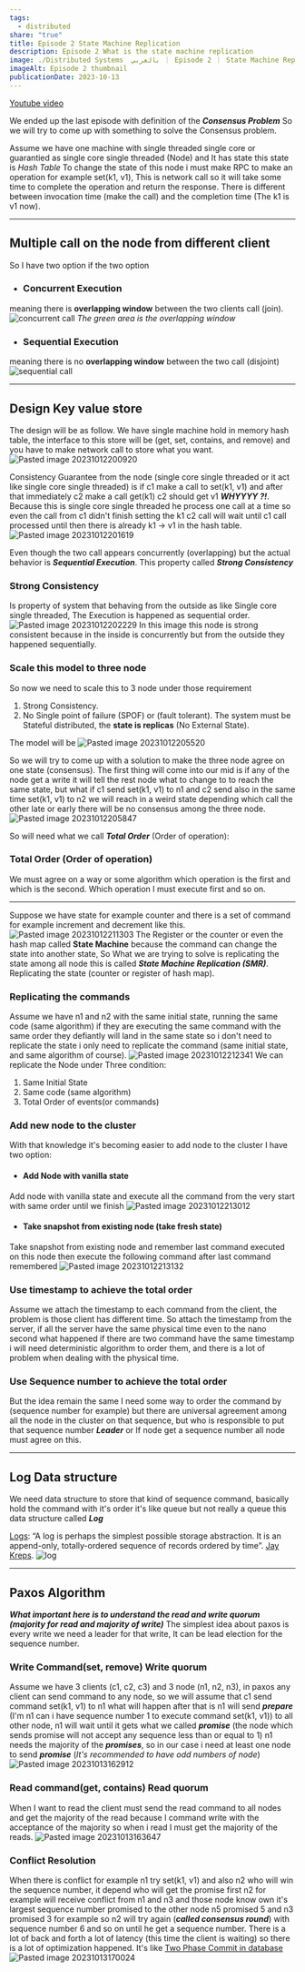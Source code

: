 ```yaml
---
tags:
  - distributed
share: "true"
title: Episode 2 State Machine Replication
description: Episode 2 What is the state machine replication
image: ./Distributed Systems  بالعربي ｜ Episode 2 ｜ State Machine Replication [j8bLPfCJdSw].webp
imageAlt: Episode 2 thumbnail
publicationDate: 2023-10-13
---
```

[Youtube video](https://www.youtube.com/watch?v=j8bLPfCJdSw)

We ended up the last episode with definition of the ***Consensus Problem*** So we will try to come up with something to solve the Consensus problem.

Assume we have one machine with single threaded single core or guarantied as single core single threaded (Node) and It has state this state is *Hash Table* To change the state of this node i must make RPC to make an operation for example set(k1, v1), This is network call so it will take some time to complete the operation and return the response. There is different between invocation time (make the call) and the completion time (The k1 is v1 now).

---

## Multiple call on the node from different client

So I have two option if the two option

- ### Concurrent Execution
 meaning there is **overlapping window** between the two clients call (join).
 ![concurrent call](concurrent%20call.png)
 *The green area is the overlapping window*

- ### Sequential Execution
 meaning there is no **overlapping window** between the two call (disjoint)
 ![sequential call](sequential%20call.png)

---

## Design Key value store

The design will be as follow.
We have single machine hold in memory hash table, the interface to this store will be (get, set, contains, and remove) and you have to make network call to store what you want.
![Pasted image 20231012200920](Pasted%20image%2020231012200920.png)

Consistency Guarantee from the node (single core single threaded or it act like single core single threaded) is if c1 make a call to set(k1, v1) and after that immediately c2 make a call get(k1) c2 should get v1 ***WHYYYY ?!***.
Because this is single core single threaded he process one call at a time so even the call from c1 didn't finish setting the k1 c2 call will wait until c1 call processed until then there is already k1 -> v1 in the hash table.
![Pasted image 20231012201619](Pasted%20image%2020231012201619.png)

Even though the two call appears concurrently (overlapping) but the actual behavior is
***Sequential Execution***. This property called ***Strong Consistency***  

### Strong Consistency

Is property of system that behaving from the outside as like Single core single threaded, The Execution is happened as sequential order.
![Pasted image 20231012202229](Pasted%20image%2020231012202229.png)
In this image this node is strong consistent because in the inside is concurrently but from the outside they happened sequentially.

### Scale this model to three node

So now we need to scale this to 3 node under those requirement

1. Strong Consistency.
2. No Single point of failure (SPOF) or (fault tolerant). The system must be Stateful distributed, the **state is replicas** (No External State).

The model will be
![Pasted image 20231012205520](Pasted%20image%2020231012205520.png)

So we will try to come up with a solution to make the three node agree on one state (consensus).
The first thing will come into our mid is if any of the node get a write it will tell the rest node what to change to to reach the same state, but what if c1 send set(k1, v1) to n1 and c2 send also in the same time set(k1, v1) to n2 we will reach in a weird state depending which call the other late or early there will be no consensus among the three node.
![Pasted image 20231012205847](Pasted%20image%2020231012205847.png)

So will need what we call ***Total Order*** (Order of operation):

### Total Order (Order of operation)

We must agree on a way or some algorithm which operation is the first and which is the second. Which operation I must execute first and so on.

---
Suppose we have state for example counter and there is a set of command for example increment and decrement like this.
![Pasted image 20231012211303](Pasted%20image%2020231012211303.png)
The Register or the counter or even the hash map called **State Machine** because the command can change the state into another state, So What we are trying to solve is replicating the state among all node this is called ***State Machine Replication (SMR)***. Replicating the state (counter or register of hash map).

### Replicating the commands

Assume we have n1 and n2 with the same initial state, running the same code (same algorithm) if they are executing the same command with the same order they defiantly will land in the same state so i don't need to replicate the state i only need to replicate the command (same initial state, and same algorithm of course).
![Pasted image 20231012212341](Pasted%20image%2020231012212341.png)
We can replicate the Node under Three condition:

1. Same Initial State
2. Same code (same algorithm)
3. Total Order of events(or commands)

### Add new node to the cluster

With that knowledge it's becoming easier to add node to the cluster I have two option:

- #### Add Node with vanilla state
 Add node with vanilla state and execute all the command from the very start with same order until we finish
 ![Pasted image 20231012213012](Pasted%20image%2020231012213012.png)

- #### Take snapshot from existing node (take fresh state)
 Take snapshot from existing node and remember last command executed on this node then execute the following command after last command remembered
 ![Pasted image 20231012213132](Pasted%20image%2020231012213132.png)

### Use timestamp to achieve the total order

Assume we attach the timestamp to each command from the client, the problem is those client has different time.
So attach the timestamp from the server, if all the server have the same physical time even to the nano second what happened if there are two command have the same timestamp i will need deterministic algorithm to order them, and there is a lot of problem when dealing with the physical time.

### Use Sequence number to achieve the total order

But the idea remain the same I need some way to order the command by (sequence number for example) but there are universal agreement among all the node in the cluster on that sequence, but who is responsible to put that sequence number ***Leader*** or If node get a sequence number all node must agree on this.

---

## Log Data structure

We need data structure to store that kind of sequence command, basically hold the command with it's order it's like queue but not really a queue this data structure called ***Log***

[Logs](Logs.md): “A log is perhaps the simplest possible storage abstraction. It is an append-only, totally-ordered sequence of records ordered by time”. [Jay Kreps](https://engineering.linkedin.com/distributed-systems/log-what-every-software-engineer-should-know-about-real-time-datas-unifying).
![log](log.png)

---

## Paxos Algorithm

***What important here is to understand the read and write quorum (majority for read and majority of write)***
The simplest idea about paxos is every write we need a leader for that write, It can be lead election for the sequence number.

### Write Command(set, remove) Write quorum

Assume we have 3 clients (c1, c2, c3) and 3 node (n1, n2, n3), in paxos any client can send command to any node, so we will assume that c1 send command set(k1, v1) to n1 what will happen after that is n1 will send ***prepare*** (I'm n1 can i have sequence number 1 to execute command set(k1, v1)) to all other node, n1 will wait until it gets what we called ***promise*** (the node which sends promise will not accept any sequence less than or equal to 1) n1 needs the majority of the ***promises***, so in our case i need at least one node to send ***promise*** (*It's recommended to have odd numbers of node*)
![Pasted image 20231013162912](Pasted%20image%2020231013162912.png)

### Read command(get, contains) Read quorum

When I want to read the client must send the read command to all nodes and get the majority of the read because I command write with the acceptance of the majority so when i read I must get the majority of the reads.
![Pasted image 20231013163647](Pasted%20image%2020231013163647.png)

### Conflict Resolution

When there is conflict for example n1 try set(k1, v1) and also n2 who will win the sequence number, it depend who will get the promise first n2 for example will receive conflict from n1 and n3 and those node know own it's largest sequence number promised to the other node n5 promised 5 and n3 promised 3 for example so n2 will try again (***called consensus round***) with sequence number 6 and so on until he get a sequence number. There is a lot of back and forth a lot of latency (this time the client is waiting) so there is a lot of optimization happened.
It's like [Two Phase Commit in database](https://martinfowler.com/articles/patterns-of-distributed-systems/two-phase-commit.html)
![Pasted image 20231013170024](Pasted%20image%2020231013170024.png)
